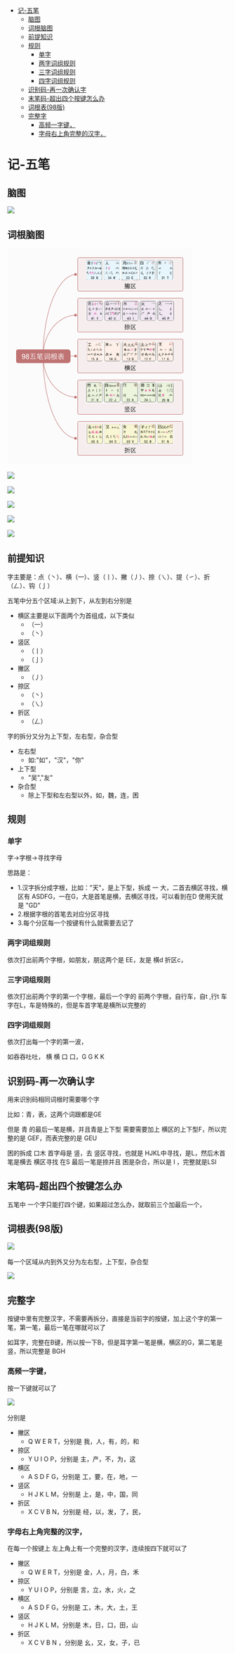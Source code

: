<!-- TOC -->

- [记-五笔](#记-五笔)
  - [脑图](#脑图)
  - [词根脑图](#词根脑图)
  - [前提知识](#前提知识)
  - [规则](#规则)
    - [单字](#单字)
    - [两字词组规则](#两字词组规则)
    - [三字词组规则](#三字词组规则)
    - [四字词组规则](#四字词组规则)
  - [识别码-再一次确认字](#识别码-再一次确认字)
  - [末笔码-超出四个按键怎么办](#末笔码-超出四个按键怎么办)
  - [词根表(98版)](#词根表98版)
  - [完整字](#完整字)
    - [高频一字键，](#高频一字键)
    - [字母右上角完整的汉字，](#字母右上角完整的汉字)

<!-- /TOC -->

# 记-五笔


## 脑图

![](https://xiaoboblog-bucket.oss-cn-hangzhou.aliyuncs.com/blog/20220109193627.png)


## 词根脑图


![](98五笔词根表1.png)




![](https://xiaoboblog-bucket.oss-cn-hangzhou.aliyuncs.com/blog/20220110010719.png)


![](https://xiaoboblog-bucket.oss-cn-hangzhou.aliyuncs.com/blog/20220110010904.png)



![](https://xiaoboblog-bucket.oss-cn-hangzhou.aliyuncs.com/blog/20220110011000.png)


![](https://xiaoboblog-bucket.oss-cn-hangzhou.aliyuncs.com/blog/20220110011201.png)

![](https://xiaoboblog-bucket.oss-cn-hangzhou.aliyuncs.com/blog/20220110011243.png)

## 前提知识


字主要是：点（丶）、横（一）、竖（丨）、撇（丿）、捺（㇏）、提（㇀）、折（𠃋）、钩（亅）

五笔中分五个区域:从上到下，从左到右分别是

- 横区主要是以下面两个为首组成，以下类似
  - （一）
  - （丶）
- 竖区
  - （丨）
  - （亅）
- 撇区
  - （丿）
- 捺区
  - （丶）
  - （㇏）
- 折区
  - （𠃋）


字的拆分又分为上下型，左右型，杂合型

- 左右型
  - 如:"如"，"汉"，"你"
- 上下型
  - "吴","友"
- 杂合型
  - 除上下型和左右型以外，如，魏，连，困

## 规则

### 单字

字->字根->寻找字母


思路是：
- 1.汉字拆分成字根，比如："天"，是上下型，拆成 一 大，二首去横区寻找，横区有 ASDFG，一在G，大是首笔是横，去横区寻找，可以看到在D 使用天就是  "GD" 
- 2.根据字根的首笔去对应分区寻找
- 3.每个分区每一个按键有什么就需要去记了

### 两字词组规则

依次打出前两个字根，如朋友，朋这两个是 EE，友是 横d 折区c，

### 三字词组规则

依次打出前两个字的第一个字根，最后一个字的 前两个字根，自行车，自t ,行t 车字在L，车是特殊的，但是车首字笔是横所以完整的


### 四字词组规则

依次打出每一个字的第一波，

如吞吞吐吐， 横 横 口 口，G G K K


## 识别码-再一次确认字

用来识别码相同词根时需要哪个字

比如：青，表，这两个词跟都是GE 

但是 青 的最后一笔是横，并且青是上下型 需要需要加上 横区的上下型F，所以完整的是 GEF，而表完整的是 GEU


困的拆成 口木 首字母是 竖，去 竖区寻找，也就是 HJKL中寻找，是L，然后木首笔是横去 横区寻找 在S 最后一笔是捺并且 困是杂合，所以是 I  ，完整就是LSI

## 末笔码-超出四个按键怎么办

五笔中 一个字只能打四个键，如果超过怎么办，就取前三个加最后一个，



## 词根表(98版)


![](https://xiaoboblog-bucket.oss-cn-hangzhou.aliyuncs.com/blog/20220109171315.png)


每一个区域从内到外又分为左右型，上下型，杂合型

![](https://xiaoboblog-bucket.oss-cn-hangzhou.aliyuncs.com/blog/20220109171938.png)


## 完整字

 按键中里有完整汉字，不需要再拆分，直接是当前字的按键，加上这个字的第一笔，第一笔，最后一笔在哪就可以了

如耳字，完整在B键，所以按一下B，但是耳字第一笔是横，横区的G，第二笔是竖，所以完整是 BGH



### 高频一字键，

按一下键就可以了

![](https://xiaoboblog-bucket.oss-cn-hangzhou.aliyuncs.com/blog/20220109182613.png)

分别是

- 撇区
  - Q W E R T，分别是 我，人，有，的，和
- 捺区
  - Y U I O P，分别是 主，产，不，为，这
- 横区
  - A S D F G，分别是 工，要，在，地，一
- 竖区
  - H J K L M，分别是 上，是，中，国，同
- 折区
  - X C V B N，分别是 经，以，发，了，民，

### 字母右上角完整的汉字，

在每一个按键上 左上角上有一个完整的汉字，连续按四下就可以了

- 撇区
  - Q W E R T，分别是  金，人，月，白，禾
- 捺区
  - Y U I O P，分别是  言，立，水，火，之
- 横区
  - A S D F G，分别是  工，木，大，土，王
- 竖区
  - H J K L M，分别是  木，日，口，田，山
- 折区
  - X C V B N ，分别是 幺，又，女，子，已


